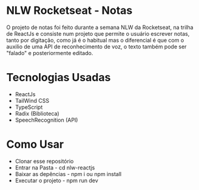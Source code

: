 # NLW Rocketseat - Notas

<p> O projeto de notas foi feito durante a semana NLW da Rocketseat, na trilha de ReactJs e consiste num projeto que permite o usuário escrever notas, tanto por digitação, como já é o habitual mas o diferencial é que com o auxilio de uma API de reconhecimento de voz, o texto também pode ser "falado" e posteriormente editado. </p>

# Tecnologias Usadas
* ReactJs
* TailWind CSS
* TypeScript
* Radix (Biblioteca)
* SpeechRecognition (API)

# Como Usar

* Clonar esse repositório
* Entrar na Pasta - cd nlw-reactjs
* Baixar as depências - npm i ou npm install
* Executar o projeto - npm run dev


